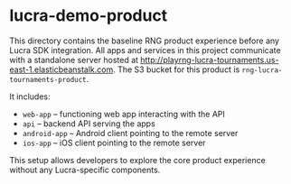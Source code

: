# lucra-demo-product

This directory contains the baseline RNG product experience before any Lucra SDK integration. All apps and services in this project communicate with a standalone server hosted at <http://playrng-lucra-tournaments.us-east-1.elasticbeanstalk.com>. The S3 bucket for this product is `rng-lucra-tournaments-product`.

It includes:

- `web-app` – functioning web app interacting with the API
- `api` – backend API serving the apps
- `android-app` – Android client pointing to the remote server
- `ios-app` – iOS client pointing to the remote server

This setup allows developers to explore the core product experience without any Lucra-specific components.
